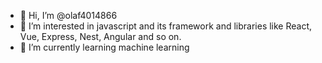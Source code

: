 - 👋 Hi, I’m @olaf4014866
- 👀 I’m interested in javascript and its framework and libraries like React, Vue, Express, Nest, Angular and so on.
- 🌱 I’m currently learning machine learning
